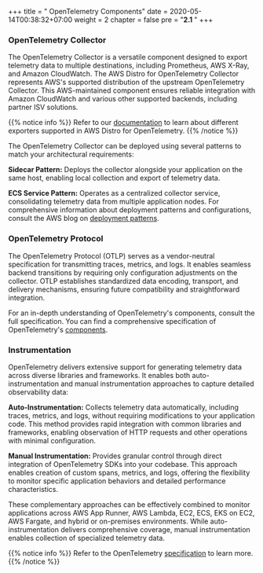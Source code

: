 +++
title = " OpenTelemetry Components"
date = 2020-05-14T00:38:32+07:00
weight = 2
chapter = false
pre = "<b>2.1 </b>"
+++

### OpenTelemetry Collector

The OpenTelemetry Collector is a versatile component designed to export telemetry data to multiple destinations, including Prometheus, AWS X-Ray, and Amazon CloudWatch. The AWS Distro for OpenTelemetry Collector represents AWS's supported distribution of the upstream OpenTelemetry Collector. This AWS-maintained component ensures reliable integration with Amazon CloudWatch and various other supported backends, including partner ISV solutions.

{{% notice info %}}
Refer to our [documentation](https://aws-otel.github.io/docs/releases) to learn about different exporters supported in AWS Distro for OpenTelemetry.
{{% /notice %}}

The OpenTelemetry Collector can be deployed using several patterns to match your architectural requirements:

**Sidecar Pattern:** Deploys the collector alongside your application on the same host, enabling local collection and export of telemetry data.

**ECS Service Pattern:** Operates as a centralized collector service, consolidating telemetry data from multiple application nodes. For comprehensive information about deployment patterns and configurations, consult the AWS blog on [deployment patterns](https://aws.amazon.com/blogs/opensource/deployment-patterns-for-the-aws-distro-for-opentelemetry-collector-with-amazon-elastic-container-service/).

### OpenTelemetry Protocol

The OpenTelemetry Protocol (OTLP) serves as a vendor-neutral specification for transmitting traces, metrics, and logs. It enables seamless backend transitions by requiring only configuration adjustments on the collector. OTLP establishes standardized data encoding, transport, and delivery mechanisms, ensuring future compatibility and straightforward integration.

For an in-depth understanding of OpenTelemetry's components, consult the full specification. You can find a comprehensive specification of OpenTelemetry's [components](https://opentelemetry.io/docs/concepts/components/).

### Instrumentation

OpenTelemetry delivers extensive support for generating telemetry data across diverse libraries and frameworks. It enables both auto-instrumentation and manual instrumentation approaches to capture detailed observability data:

**Auto-Instrumentation:** Collects telemetry data automatically, including traces, metrics, and logs, without requiring modifications to your application code. This method provides rapid integration with common libraries and frameworks, enabling observation of HTTP requests and other operations with minimal configuration.

**Manual Instrumentation:** Provides granular control through direct integration of OpenTelemetry SDKs into your codebase. This approach enables creation of custom spans, metrics, and logs, offering the flexibility to monitor specific application behaviors and detailed performance characteristics.

These complementary approaches can be effectively combined to monitor applications across AWS App Runner, AWS Lambda, EC2, ECS, EKS on EC2, AWS Fargate, and hybrid or on-premises environments. While auto-instrumentation delivers comprehensive coverage, manual instrumentation enables collection of specialized telemetry data.

{{% notice info %}}
Refer to the OpenTelemetry [specification](https://opentelemetry.io/docs/specs/otel/) to learn more.
{{% /notice %}}
